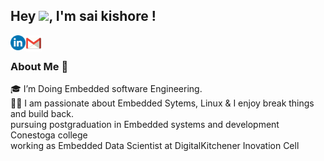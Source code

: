 ## Hey <img src="https://github.com/TheDudeThatCode/TheDudeThatCode/blob/master/Assets/Hi.gif" width="29px">, I'm sai kishore ! 

<a href="https://www.linkedin.com/in/csk98/">
  <img align="left" width="24px" src="https://github.com/Vigneshbbaskaran/Vigneshbbaskaran/blob/main/linkedin-circle.png"  />
</a>
<a href="mailto:chalumurisaikishore1998@gmail.com">
  <img align="left" width="26px" src="https://github.com/Vigneshbbaskaran/Vigneshbbaskaran/blob/main/gmail.png" />
</a>
<br />

### About Me 🚀
🎓 I’m Doing Embedded software Engineering. </br>
👨‍💻  I am passionate about Embedded Sytems, Linux & I enjoy break things and build back. </br>
    pursuing postgraduation in Embedded systems and development Conestoga college   </br>
     working as Embedded Data Scientist at DigitalKitchener Inovation Cell </br>
